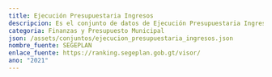 ```yaml
---
title: Ejecución Presupuestaria Ingresos
descripcion: Es el conjunto de datos de Ejecución Presupuestaria Ingresos
categoria: Finanzas y Presupuesto Municipal
json: /assets/conjuntos/ejecucion_presupuestaria_ingresos.json
nombre_fuente: SEGEPLAN
enlace_fuente: https://ranking.segeplan.gob.gt/visor/
ano: "2021"
---
```


